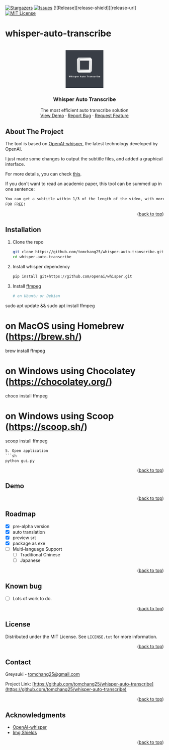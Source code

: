 <div id="top"></div>

[![Stargazers][stars-shield]][stars-url]
[![Issues][issues-shield]][issues-url]
[![Release][release-shield]][release-url]
[![MIT License][license-shield]][license-url]


# whisper-auto-transcribe

<!-- PROJECT LOGO -->
<br />
<div align="center">
  <a href="https://github.com/tomchang25/whisper-auto-transcribe">
    <img src="images/logo.png" alt="Logo" width="120" height="120">
  </a>

  <h3 align="center">Whisper Auto Transcribe</h3>

  <p align="center">
    The most efficient auto transcribe solution
    <br />
    <a href="https://github.com/tomchang25/whisper-auto-transcribe">View Demo</a>
    ·
    <a href="https://github.com/tomchang25/whisper-auto-transcribe/issues">Report Bug</a>
    ·
    <a href="https://github.com/tomchang25/whisper-auto-transcribe/issues">Request Feature</a>
  </p>
</div>

<!-- ABOUT THE PROJECT -->
## About The Project

The tool is based on [OpenAI-whisper](https://github.com/openai/whisper), the latest technology developed by OpenAI. 

I just made some changes to output the subtitle files, and added a graphical interface.

For more details, you can check [this](https://cdn.openai.com/papers/whisper.pdf).

If you don't want to read an academic paper, this tool can be summed up in one sentence: 

   ```sh
   You can get a subtitle within 1/3 of the length of the video, with more accuracy than most commercial software.
   FOR FREE!
   ```

<p align="right">(<a href="#top">back to top</a>)</p>

<!-- GETTING STARTED -->
## Installation

1. Clone the repo
   ```sh
   git clone https://github.com/tomchang25/whisper-auto-transcribe.git
   cd whisper-auto-transcribe
   ```
3. Install whisper dependency
   ```sh
   pip install git+https://github.com/openai/whisper.git 
   ```
4. Install [ffmpeg](https://ffmpeg.org/)
   ```sh
   # on Ubuntu or Debian
  sudo apt update && sudo apt install ffmpeg

  # on MacOS using Homebrew (https://brew.sh/)
  brew install ffmpeg

  # on Windows using Chocolatey (https://chocolatey.org/)
  choco install ffmpeg

  # on Windows using Scoop (https://scoop.sh/)
  scoop install ffmpeg

   ```
5. Open application
   ```sh
   python gui.py
   ```

<p align="right">(<a href="#top">back to top</a>)</p>

<!-- ROADMAP -->
## Demo

<p align="right">(<a href="#top">back to top</a>)</p>


<!-- ROADMAP -->
## Roadmap

- [x] pre-alpha version
- [x] auto translation
- [x] preview srt
- [x] package as exe
- [ ] Multi-language Support
    - [ ] Traditional Chinese
    - [ ] Japanese

<p align="right">(<a href="#top">back to top</a>)</p>

## Known bug
- [ ] Lots of work to do.

<p align="right">(<a href="#top">back to top</a>)</p>


<!-- LICENSE -->
## License

Distributed under the MIT License. See `LICENSE.txt` for more information.

<p align="right">(<a href="#top">back to top</a>)</p>


<!-- CONTACT -->
## Contact

Greysuki  - tomchang25@gmail.com

Project Link: [https://github.com/tomchang25/whisper-auto-transcribe](https://github.com/tomchang25/whisper-auto-transcribe)

<p align="right">(<a href="#top">back to top</a>)</p>



<!-- ACKNOWLEDGMENTS -->
## Acknowledgments

* [OpenAI-whisper](https://github.com/openai/whisper)
* [Img Shields](https://shields.io)

<p align="right">(<a href="#top">back to top</a>)</p>

<!-- MARKDOWN LINKS & IMAGES -->
<!-- https://www.markdownguide.org/basic-syntax/#reference-style-links -->
[stars-shield]: https://img.shields.io/github/stars/tomchang25/whisper-auto-transcribe.svg?style=for-the-badge
[stars-url]: https://github.com/tomchang25/whisper-auto-transcribe/stargazers
[issues-shield]: https://img.shields.io/github/issues/tomchang25/whisper-auto-transcribe.svg?style=for-the-badge
[issues-url]: https://github.com/tomchang25/whisper-auto-transcribe/issues
[license-shield]: https://img.shields.io/github/license/tomchang25/whisper-auto-transcribe.svg?style=for-the-badge
[license-url]: https://github.com/tomchang25/whisper-auto-transcribe/LICENSE.txt


